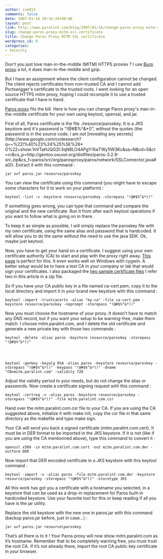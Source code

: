 ```yaml
---
author: ixe013
comments: false
date: 2007-01-16 19:16:24+00:00
layout: post
link: http://www.paralint.com/blog/2007/01/16/change-paros-proxy-mitm-ssl-certificate/
slug: change-paros-proxy-mitm-ssl-certificate
title: Change Paros Proxy MITM SSL certificate
wordpress_id: 9
categories:
- Security
---
```


Don't you just love man-in-the-middle (MITM) HTTPS proxies ? I use [Burp proxy](http://www.portswigger.net/proxy/) a lot, it does man-in-the-middle and gzip.

But I have an assignment where the client configuration cannot be changed. The client rejects certificates from non-trusted CA and I cannot add Portswigger's certificate to the trusted roots. I went looking for an open source HTTPS mitm proxy, hoping I could recompile it to use a trusted certificate that I have in hand.

[Paros proxy](http://www.parosproxy.org/) fits the bill. Here is how you can change Paros proxy's man-in-the-middle certificate for your own using keytool, openssl, and jar.

<!-- more -->First of all, Paros certificate is the file ./resource/paroskey. It is a JKS keystore and it's password is "!@#$%^&*()", without the quotes (the password is in the source code, I am not [revealing any secrets](http://www.google.com/codesearch?q=+%22!%40%23%24%25%5E%26*()%22+show:1nVTaHJQG2I:3qN8LO4APgY:RwTWy1IW3Kc&sa=N&cd=5&ct=rc&cs_p=http://gentoo.osuosl.org/distfiles/paros-3.2.9-src.zip&cs_f=paros/src/org/parosproxy/paros/network/SSLConnector.java#a0)). Extract it with this command :

    
    jar xvf paros.jar resource/paroskey


You can view the certificate using this command (you might have to escape some characters for it to work on your platform) :

    
    keytool -list -v -keystore resource/paroskey -storepass "!@#$%^&*()"




If something goes wrong, you can type that command and compare the original and the new certificate. Run it from after each keytool operations if you want to follow what is going on in there.


To keep it as simple as possible, I will simply replace the paroskey file with my own certificate, using the same alias and password that is hardcoded. It will allow you to do the same without the need to use the java SDK. Ok, maybe just keytool.

Now, you have to get your hand on a certificate. I suggest using your own certificate authority (CA) to start and play with the proxy right away. [This page](http://sial.org/howto/openssl/ca/) is perfect for this. It even works well on Windows with cygwin. A better setup would be to have a test CA in your company or lab that would sign your certificates. I also packaged the [two sample certificate files](http://www.paralint.com/blog/wp-content/uploads/2007/06/parosmitm.zip) I refer two in this article in a zip file.

So if you have your CA public key in a file named ca-cert.pem, copy it to the local directory and import it in your brand new keystore with this command :

    
    keytool -import -trustcacerts -alias "my-ca" -file ca-cert.pem -keystore resource/paroskey -noprompt -storepass "!@#$%^&*()"


Now you must choose the hostname of your proxy. It doesn't have to match any DNS record, but if you want your setup to be warning-free, make them match. I choose mitm.paralint.com, and I delete the old certificate and generate a new private key with those two commands :

    
    keytool -delete -alias paros -keystore resource/paroskey -storepass "!@#$%^&*()"



    
    keytool -genkey -keyalg RSA -alias paros -keystore resource/paroskey -storepass "!@#$%^&*()" -keypass "!@#$%^&*()" -dname "CN=mitm.paralint.com" -validity 720




Adjust the validity period to your needs, but do not change the alias or passwords. Now create a certificate signing request with this command :



    
    keytool -certreq -v -alias paros -keystore resource/paroskey -storepass "!@#$%^&*()" -file mitm.paralint.com.csr




Hand over the mitm.paralint.com.csr file to your CA. If you are using the CA suggested above, initialize it with make init, copy the csr file in that same directory as the makefile and type make sign.




Your CA will send you back a signed certificate (mitm.paralint.com.cert). It must be in DER format to be imported in the JKS keystore. If it is not (like if you are using the CA mentionned above), type this command to convert it :



    
    openssl x509 -in mitm.paralint.com.cert -out mitm.paralint.com.der -outform DER




Now import that DER encoded certificate in a JKS keystore with this keytool command :



    
    keytool -import -v -alias paros -file mitm.paralint.com.der -keystore resource/paroskey -storepass "!@#$%^&*()" -storetype JKS




All this work has got you a certificate with a hostname you selected, in a keystore that can be used as a drop-in replacement for Paros built-in hardcoded keystore. Use your favorite tool for this or keep reading if all you have is the jar utility.




Replace the old keystore with the new one in paros.jar with this command (backup paros.jar before, just in case…) :



    
    jar uvf paros.jar resource\paroskey




That’s all there is to it ! Your Paros proxy will now show mitm.paralint.com as it’s hostname. Remember that to be completely warning free, you must trust the root CA. If it’s not already there, import the root CA public key certificate in your browser.
